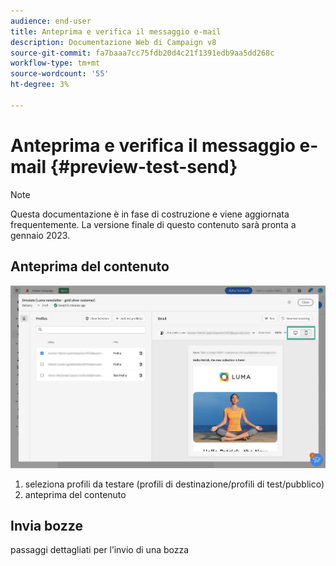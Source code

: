 ```yaml
---
audience: end-user
title: Anteprima e verifica il messaggio e-mail
description: Documentazione Web di Campaign v8
source-git-commit: fa7baaa7cc75fdb20d4c21f1391edb9aa5dd268c
workflow-type: tm+mt
source-wordcount: '55'
ht-degree: 3%

---
```


# Anteprima e verifica il messaggio e-mail {#preview-test-send}

>[!NOTE]
>
>Questa documentazione è in fase di costruzione e viene aggiornata frequentemente. La versione finale di questo contenuto sarà pronta a gennaio 2023.

## Anteprima del contenuto

<!--
Diff from AJO: 
preview: more features than AJO: preview using target population, test profiles or audience
-->

![](assets/preview.png)

1. seleziona profili da testare (profili di destinazione/profili di test/pubblico)
1. anteprima del contenuto

## Invia bozze

passaggi dettagliati per l’invio di una bozza

<!--
Diff from AJO: 
substitution, test profile
-->
